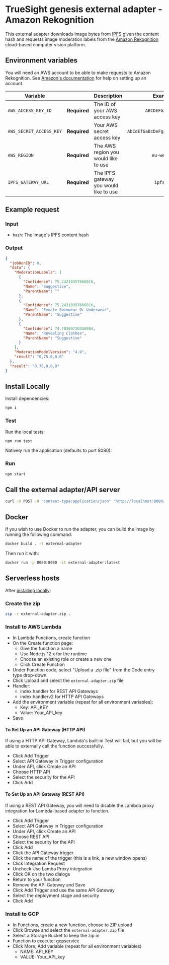 # TrueSight genesis external adapter - Amazon Rekognition

This external adapter downloads image bytes from [IPFS](https://ipfs.io/) given the content hash and requests image moderation labels from the [Amazon Rekognition](https://aws.amazon.com/rekognition/) cloud-based computer vision platform.

## Environment variables

You will need an AWS account to be able to make requests to Amazon Rekognition. See [Amazon's documentation](https://aws.amazon.com/premiumsupport/knowledge-center/create-and-activate-aws-account/) for help on setting up an account.

| Variable                |              | Description                            |            Example             |
| ----------------------- | :----------: | -------------------------------------- | :----------------------------: |
| `AWS_ACCESS_KEY_ID`     | **Required** | The ID of your AWS access key          |        `ABCDEFGABCDEFG`        |
| `AWS_SECRET_ACCESS_KEY` | **Required** | Your AWS secret access key             | `AbCdEfGaBcDeFgAbCdEfGaBcDeFg` |
| `AWS_REGION`            | **Required** | The AWS region you would like to use   |          `eu-west-2`           |
| `IPFS_GATEWAY_URL`      | **Required** | The IPFS gateway you would like to use |          `ipfs.io`             |

## Example request

### Input

- `hash`: The image's IPFS content hash

### Output

```json
{
  "jobRunID": 0,
  "data": {
    "ModerationLabels": [
      {
        "Confidence": 75.24210357666016,
        "Name": "Suggestive",
        "ParentName": ""
      },
      {
        "Confidence": 75.24210357666016,
        "Name": "Female Swimwear Or Underwear",
        "ParentName": "Suggestive"
      },
      {
        "Confidence": 74.70369720458984,
        "Name": "Revealing Clothes",
        "ParentName": "Suggestive"
      }
    ],
    "ModerationModelVersion": "4.0",
    "result": "0,75,0,0,0"
  },
  "result": "0,75,0,0,0"
}
```

## Install Locally

Install dependencies:

```bash
npm i
```

### Test

Run the local tests:

```bash
npm run test
```

Natively run the application (defaults to port 8080):

### Run

```bash
npm start
```

## Call the external adapter/API server

```bash
curl -X POST -H "content-type:application/json" "http://localhost:8080/" --data '{ "id": 0, "data": { "hash": "QmdT7hKV1EfuaXSAYa65KUZWJnxF96yRPZNS9WeG8gUsR2" } }'
```

## Docker

If you wish to use Docker to run the adapter, you can build the image by running the following command:

```bash
docker build . -t external-adapter
```

Then run it with:

```bash
docker run -p 8080:8080 -it external-adapter:latest
```

## Serverless hosts

After [installing locally](#install-locally):

### Create the zip

```bash
zip -r external-adapter.zip .
```

### Install to AWS Lambda

- In Lambda Functions, create function
- On the Create function page:
  - Give the function a name
  - Use Node.js 12.x for the runtime
  - Choose an existing role or create a new one
  - Click Create Function
- Under Function code, select "Upload a .zip file" from the Code entry type drop-down
- Click Upload and select the `external-adapter.zip` file
- Handler:
  - index.handler for REST API Gateways
  - index.handlerv2 for HTTP API Gateways
- Add the environment variable (repeat for all environment variables):
  - Key: API_KEY
  - Value: Your_API_key
- Save

#### To Set Up an API Gateway (HTTP API)

If using a HTTP API Gateway, Lambda's built-in Test will fail, but you will be able to externally call the function successfully.

- Click Add Trigger
- Select API Gateway in Trigger configuration
- Under API, click Create an API
- Choose HTTP API
- Select the security for the API
- Click Add

#### To Set Up an API Gateway (REST API)

If using a REST API Gateway, you will need to disable the Lambda proxy integration for Lambda-based adapter to function.

- Click Add Trigger
- Select API Gateway in Trigger configuration
- Under API, click Create an API
- Choose REST API
- Select the security for the API
- Click Add
- Click the API Gateway trigger
- Click the name of the trigger (this is a link, a new window opens)
- Click Integration Request
- Uncheck Use Lamba Proxy integration
- Click OK on the two dialogs
- Return to your function
- Remove the API Gateway and Save
- Click Add Trigger and use the same API Gateway
- Select the deployment stage and security
- Click Add

### Install to GCP

- In Functions, create a new function, choose to ZIP upload
- Click Browse and select the `external-adapter.zip` file
- Select a Storage Bucket to keep the zip in
- Function to execute: gcpservice
- Click More, Add variable (repeat for all environment variables)
  - NAME: API_KEY
  - VALUE: Your_API_key
